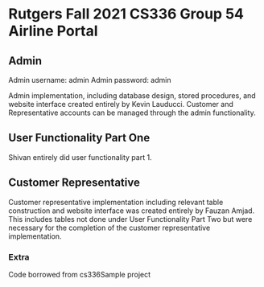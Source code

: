 # Rutgers Fall 2021 CS336 Group 54 Airline Portal

## Admin

Admin username: admin
Admin password: admin

Admin implementation, including database design, stored procedures, 
and website interface created entirely by Kevin Lauducci.
Customer and Representative accounts can be managed through the admin functionality.

## User Functionality Part One
Shivan entirely did user functionality part 1.

## Customer Representative
Customer representative implementation including relevant table construction and website interface was created entirely by Fauzan Amjad. This includes tables not done under User Functionality Part Two but were necessary for the completion of the customer representative implementation.

### Extra
Code borrowed from cs336Sample project
 

